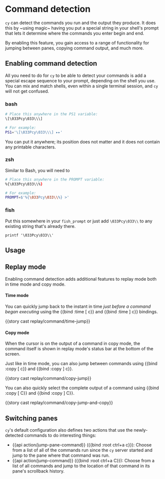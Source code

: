 # Command detection

`cy` can detect the commands you run and the output they produce. It does this by ~using magic~ having you put a special string in your shell's prompt that lets it determine where the commands you enter begin and end.

By enabling this feature, you gain access to a range of functionality for jumping between panes, copying command output, and much more.

## Enabling command detection

All you need to do for `cy` to be able to detect your commands is add a special escape sequence to your prompt, depending on the shell you use. You can mix and match shells, even within a single terminal session, and `cy` will not get confused.

### bash

```bash
# Place this anywhere in the PS1 variable:
\[\033Pcy\033\\\]

# For example:
PS1='\[\033Pcy\033\\\] ▸▸'
```

You can put it anywhere; its position does not matter and it does not contain any printable characters.

### zsh

Similar to Bash, you will need to

```zsh
# Place this anywhere in the PROMPT variable:
%{\033Pcy\033\\%}

# For example:
PROMPT=$'%{\033Pcy\033\\%} >'
```

### fish

Put this somewhere in your `fish_prompt` or just add `\033Pcy\033\\` to any existing string that's already there.

```fish
printf '\033Pcy\033\\'
```

## Usage

## Replay mode

Enabling command detection adds additional features to replay mode both in time mode and copy mode.

#### Time mode

You can quickly jump back to the instant in time _just before a command began executing_ using the {{bind :time [ c}} and {{bind :time ] c}} bindings.

{{story cast replay/command/time-jump}}

#### Copy mode

When the cursor is on the output of a command in copy mode, the command itself is shown in replay mode's status bar at the bottom of the screen.

Just like in time mode, you can also jump between commands using {{bind :copy [ c}} and {{bind :copy ] c}}.

{{story cast replay/command/copy-jump}}

You can also quickly select the complete output of a command using {{bind :copy [ C}} and {{bind :copy ] C}}.

{{story cast replay/command/copy-jump-and-copy}}

## Switching panes

`cy`'s default configuration also defines two actions that use the newly-detected commands to do interesting things:

* {{api action/jump-pane-command}} ({{bind :root ctrl+a c}}): Choose from a list of all of the commands run since the `cy` server started and jump to the pane where that command was run.
* {{api action/jump-command}} ({{bind :root ctrl+a C}}): Choose from a list of all commands and jump to the location of that command in its pane's scrollback history.
